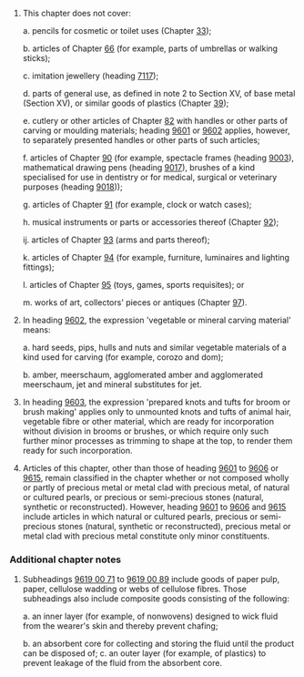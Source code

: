 1. This chapter does not cover:

    a. pencils for cosmetic or toilet uses (Chapter [33](/chapters/33));
    
    b. articles of Chapter [66](/chapters/66) (for example, parts of umbrellas or walking sticks);
    
    c. imitation jewellery (heading [7117](/headings/7117));
    
    d. parts of general use, as defined in note 2 to Section XV, of base metal (Section XV), or similar goods of plastics (Chapter [39](/chapters/39));
    
    e. cutlery or other articles of Chapter [82](/chapters/82) with handles or other parts of carving or moulding materials; heading [9601](/headings/9601) or [9602](/headings/9602) applies, however, to separately presented handles or other parts of such articles;
    
    f. articles of Chapter [90](/chapters/90) (for example, spectacle frames (heading [9003](/headings/9003)), mathematical drawing pens (heading [9017](/headings/9017)), brushes of a kind specialised for use in dentistry or for medical, surgical or veterinary purposes (heading [9018](/headings/9018)));
    
    g. articles of Chapter [91](/chapters/91) (for example, clock or watch cases);
    
    h. musical instruments or parts or accessories thereof (Chapter [92](/chapters/92));
    
    ij. articles of Chapter [93](/chapters/93) (arms and parts thereof);
    
    k. articles of Chapter [94](/chapters/94) (for example, furniture, luminaires and lighting fittings);
    
    l. articles of Chapter [95](/chapters/95) (toys, games, sports requisites); or
    
    m. works of art, collectors' pieces or antiques (Chapter [97](/chapters/97)).

2. In heading [9602](/headings/9602), the expression 'vegetable or mineral carving material' means:

    a. hard seeds, pips, hulls and nuts and similar vegetable materials of a kind used for carving (for example, corozo and dom);
    
    b. amber, meerschaum, agglomerated amber and agglomerated meerschaum, jet and mineral substitutes for jet.

3. In heading [9603](/headings/9603), the expression 'prepared knots and tufts for broom or brush making' applies only to unmounted knots and tufts of animal hair, vegetable fibre or other material, which are ready for incorporation without division in brooms or brushes, or which require only such further minor processes as trimming to shape at the top, to render them ready for such incorporation.

4. Articles of this chapter, other than those of heading [9601](/headings/9601) to [9606](/headings/9606) or [9615](/headings/9615), remain classified in the chapter whether or not composed wholly or partly of precious metal or metal clad with precious metal, of natural or cultured pearls, or precious or semi-precious stones (natural, synthetic or reconstructed). However, heading [9601](/headings/9601) to [9606](/headings/9606) and [9615](/headings/9615) include articles in which natural or cultured pearls, precious or semi-precious stones (natural, synthetic or reconstructed), precious metal or metal clad with precious metal constitute only minor constituents.


### Additional chapter notes

1. Subheadings [9619 00 71](/subheadings/9619007100-80) to [9619 00 89](/subheadings/9619008900-80) include goods of paper pulp, paper, cellulose wadding or webs of cellulose fibres. Those subheadings also include composite goods consisting of the following:

    a. an inner layer (for example, of nonwovens) designed to wick fluid from the wearer's skin and thereby prevent chafing;
    
    b. an absorbent core for collecting and storing the fluid until the product can be disposed of;
    c. an outer layer (for example, of plastics) to prevent leakage of the fluid from the absorbent core.
